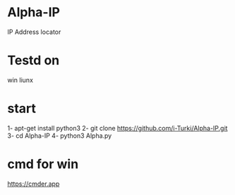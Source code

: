 # Alpha-IP
IP Address locator

# Testd on
win
liunx

# start
1- apt-get install python3
2- git clone https://github.com/i-Turki/Alpha-IP.git
3- cd Alpha-IP
4- python3 Alpha.py

# cmd for win
https://cmder.app
